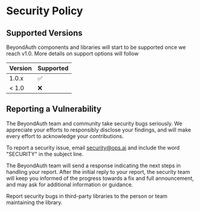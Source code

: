 # Security Policy

## Supported Versions

BeyondAuth components and libraries will start to be supported once we reach v1.0. More details on support options will follow

| Version | Supported          |
| ------- | ------------------ |
| 1.0.x   | :white_check_mark: |
| < 1.0   | :x:                |

## Reporting a Vulnerability

The BeyondAuth team and community take security bugs seriously. We appreciate your efforts to responsibly disclose your findings, and will make every effort to acknowledge your contributions.

To report a security issue, email security@ops.ai and include the word "SECURITY" in the subject line.

The BeyondAuth team will send a response indicating the next steps in handling your report. After the initial reply to your report, the security team will keep you informed of the progress towards a fix and full announcement, and may ask for additional information or guidance.

Report security bugs in third-party libraries to the person or team maintaining the library.
